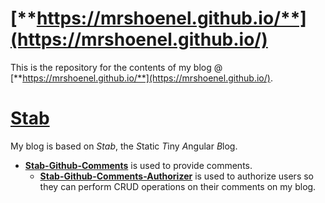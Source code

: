 # [**https://mrshoenel.github.io/**](https://mrshoenel.github.io/)
This is the repository for the contents of my blog @ [**https://mrshoenel.github.io/**](https://mrshoenel.github.io/).

# [**Stab**](https://github.com/MrShoenel/stab)
My blog is based on *Stab*, the *S*tatic *T*iny *A*ngular *B*log.

* [**Stab-Github-Comments**](https://github.com/MrShoenel/stab-gh-comments) is used to provide comments.
	* [**Stab-Github-Comments-Authorizer**](https://github.com/MrShoenel/stab-gh-comments-authorizer) is used to authorize users so they can perform CRUD operations on their comments on my blog.
